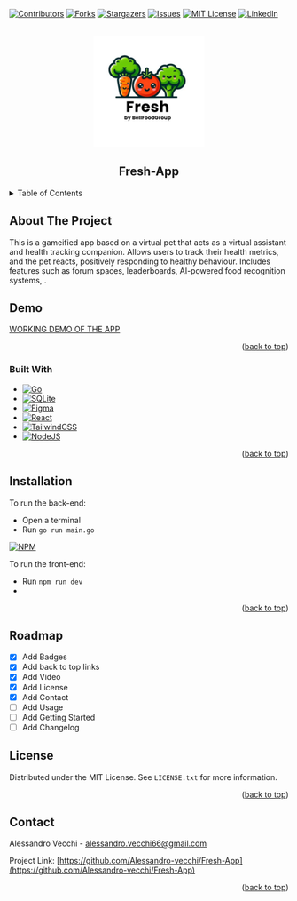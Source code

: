 <a name="readme-top"></a>
<!-- PROJECT SHIELDS -->
<!--
*** I'm using markdown "reference style" links for readability.
*** Reference links are enclosed in brackets [ ] instead of parentheses ( ).
*** See the bottom of this document for the declaration of the reference variables
*** for contributors-url, forks-url, etc. This is an optional, concise syntax you may use.
*** https://www.markdownguide.org/basic-syntax/#reference-style-links
-->
[![Contributors][contributors-shield]][contributors-url]
[![Forks][forks-shield]][forks-url]
[![Stargazers][stars-shield]][stars-url]
[![Issues][issues-shield]][issues-url]
[![MIT License][license-shield]][license-url]
[![LinkedIn][linkedin-shield]][linkedin-url]

<!-- PROJECT LOGO -->
<br />
<div align="center">
  <a href="https://github.com/alessandro-vecchi/Fresh-App">
    <img src="images/thumbnail.jpeg" alt="Logo" width="200">
  </a>

  <h2 align="center">Fresh-App</h2>

  
</div>


<!-- TABLE OF CONTENTS -->
<details>
  <summary>Table of Contents</summary>
  <ol>
    <li>
      <a href="#about-the-project">About The Project</a>
      <ul>
        <li><a href="#built-with">Built With</a></li>
      </ul>
    </li>
    <li><a href="#demo">Demo</a></li>
    <li><a href="#getting-started">Getting Started</a></li>
    <li><a href="#usage">Installation</a></li>
    <li><a href="#roadmap">Roadmap</a></li>
    <li><a href="#license">License</a></li>
    <li><a href="#contact">Contact</a></li>
  </ol>
</details>



<!-- ABOUT THE PROJECT -->
## About The Project


This is a gameified app based on a virtual pet that acts as a virtual assistant and health tracking companion. Allows users to track their health metrics, and the pet reacts, positively responding to healthy behaviour. Includes features such as forum spaces, leaderboards, AI-powered food recognition systems, .


## Demo

[WORKING DEMO OF THE APP](bell-health.vercel.app)

<p align="right">(<a href="#readme-top">back to top</a>)</p>



### Built With

* [![Go][Go-badge]][Go-url]
* [![SQLite][SQLite-badge]][SQLite-url]
* [![Figma][Figma-badge]][Figma-url]
* [![React][React-badge]][React-url]
* [![TailwindCSS][TailwindCSS-badge]][TailwindCSS-url]
* [![NodeJS][NodeJS-badge]][NodeJS-url]

<p align="right">(<a href="#readme-top">back to top</a>)</p>

<!-- USAGE EXAMPLES -->
## Installation

To run the back-end:

- Open a terminal
- Run `go run main.go`

[![NPM][NPM-badge]][NPM-url]
  
To run the front-end:

- Run `npm run dev`
- 
<p align="right">(<a href="#readme-top">back to top</a>)</p>

<!-- ROADMAP -->
## Roadmap

- [x] Add Badges
- [x] Add back to top links
- [x] Add Video
- [x] Add License 
- [x] Add Contact
- [ ] Add Usage
- [ ] Add Getting Started
- [ ] Add Changelog
      
<!-- LICENSE -->
## License

Distributed under the MIT License. See `LICENSE.txt` for more information.

<p align="right">(<a href="#readme-top">back to top</a>)</p>



<!-- CONTACT -->
## Contact

Alessandro Vecchi - alessandro.vecchi66@gmail.com

Project Link: [https://github.com/Alessandro-vecchi/Fresh-App](https://github.com/Alessandro-vecchi/Fresh-App)

<p align="right">(<a href="#readme-top">back to top</a>)</p>

<!-- MARKDOWN LINKS & IMAGES -->
<!-- https://www.markdownguide.org/basic-syntax/#reference-style-links
[contributors-shield]: https://img.shields.io/github/contributors/github_username/repo_name.svg?style=for-the-badge
[contributors-url]: https://github.com/github_username/repo_name/graphs/contributors

https://github.com/Ileriayo/markdown-badges
-->
[contributors-shield]: https://img.shields.io/github/contributors/Alessandro-vecchi/Fresh-App.svg?style=for-the-badge
[contributors-url]: https://github.com/Alessandro-vecchi/Fresh-App/graphs/contributors

[forks-shield]: https://img.shields.io/github/forks/Alessandro-vecchi/Fresh-App.svg?style=for-the-badge
[forks-url]: https://github.com/Alessandro-vecchi/Fresh-App/network/members

[stars-shield]: https://img.shields.io/github/stars/Alessandro-vecchi/Fresh-App.svg?style=for-the-badge
[stars-url]: https://github.com/Alessandro-vecchi/Fresh-App/stargazers

[issues-shield]: https://img.shields.io/github/issues/Alessandro-vecchi/Fresh-App.svg?style=for-the-badge
[issues-url]: https://github.com/Alessandro-vecchi/Fresh-App/issues

[license-shield]: https://img.shields.io/github/license/Alessandro-vecchi/Fresh-App.svg?style=for-the-badge
[license-url]: https://github.com/Alessandro-vecchi/Fresh-App/blob/master/LICENSE.txt

[linkedin-shield]: https://img.shields.io/badge/-LinkedIn-black.svg?style=for-the-badge&logo=linkedin&colorB=555
[linkedin-url]: https://linkedin.com/in/alessandro-v-6711

[product-screenshot]: images/thumbnail.png


[Go-badge]: https://img.shields.io/badge/go-%2300ADD8.svg?style=for-the-badge&logo=go&logoColor=white
[Go-url]: https://go.dev/

[SQLite-badge]: https://img.shields.io/badge/sqlite-%2307405e.svg?style=for-the-badge&logo=sqlite&logoColor=white
[SQLite-url]: https://sqlite.org/

[Figma-badge]: https://img.shields.io/badge/figma-%23F24E1E.svg?style=for-the-badge&logo=figma&logoColor=white
[Figma-url]: https://figma.com/

[React-badge]: https://img.shields.io/badge/react-%2320232a.svg?style=for-the-badge&logo=react&logoColor=%2361DAFB
[React-url]: https://react.dev/

[TailwindCSS-badge]: https://img.shields.io/badge/tailwindcss-%2338B2AC.svg?style=for-the-badge&logo=tailwind-css&logoColor=white
[TailwindCSS-url]: https://tailwindcss.com/

[NodeJS-badge]: https://img.shields.io/badge/node.js-6DA55F?style=for-the-badge&logo=node.js&logoColor=white
[NodeJS-url]: https://NodeJS.org/

[NPM-badge]: https://img.shields.io/badge/NPM-%23CB3837.svg?style=for-the-badge&logo=npm&logoColor=white
[NPM-url]: https://NPM.org/


